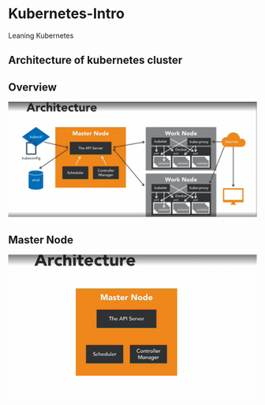 # Kubernetes-Intro
Leaning Kubernetes

## Architecture of kubernetes cluster
<h2>Overview</h2>

![kebernetes architecture](assets/arch-cluster.png "arch")

<h2>Master Node</h2>

![kebernetes architecture](assets/master-node.png "arch")
